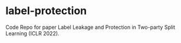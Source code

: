 # label-protection
Code Repo for paper Label Leakage and Protection in Two-party Split Learning (ICLR 2022).
